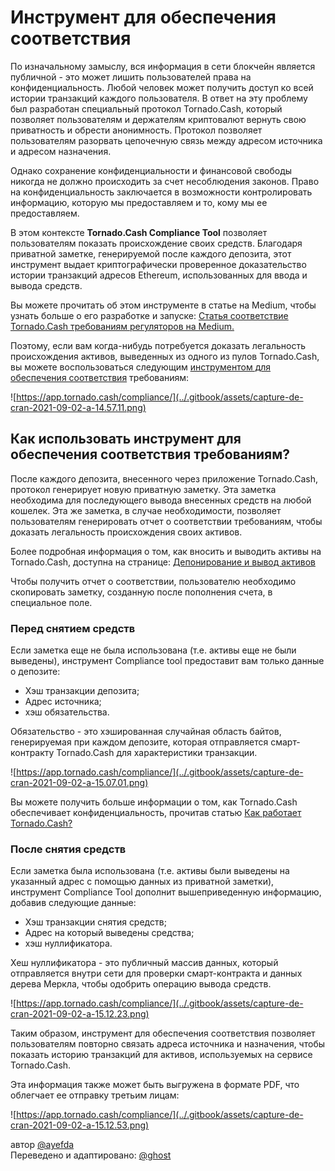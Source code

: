 # Инструмент для обеспечения соответствия

По изначальному замыслу, вся информация в сети блокчейн является публичной - это может лишить пользователей права на конфиденциальность. Любой человек может получить доступ ко всей истории транзакций каждого пользователя. В ответ на эту проблему был разработан специальный протокол Tornado.Cash, который позволяет пользователям и держателям криптовалют вернуть свою приватность и обрести анонимность. Протокол позволяет пользователям разорвать цепочечную связь между адресом источника и адресом назначения.

Однако сохранение конфиденциальности и финансовой свободы никогда не должно происходить за счет несоблюдения законов. Право на конфиденциальность заключается в возможности контролировать информацию, которую мы предоставляем и то, кому мы ее предоставляем.&#x20;

В этом контексте **Tornado.Cash Compliance Tool** позволяет пользователям показать происхождение своих средств. Благодаря приватной заметке, генерируемой после каждого депозита, этот инструмент выдает криптографически проверенное доказательство истории транзакций адресов Ethereum, использованных для ввода и вывода средств.

Вы можете прочитать об этом инструменте в статье на Medium, чтобы узнать больше о его разработке и запуске: [Статья соответствие Tornado.Cash требованиям регуляторов на Medium.](https://tornado-cash.medium.com/tornado-cash-compliance-9abbf254a370)

Поэтому, если вам когда-нибудь потребуется доказать легальность происхождения активов, выведенных из одного из пулов Tornado.Cash, вы можете воспользоваться следующим [инструментом для обеспечения соответствия](https://app.tornado.cash/compliance/) требованиям:

![https://app.tornado.cash/compliance/](../.gitbook/assets/capture-de-cran-2021-09-02-a-14.57.11.png)

## Как использовать инструмент для обеспечения соответствия требованиям?

После каждого депозита, внесенного через приложение Tornado.Cash, протокол генерирует новую приватную заметку. Эта заметка необходима для последующего вывода внесенных средств на любой кошелек. Эта же заметка, в случае необходимости, позволяет пользователям генерировать отчет о соответствии требованиям, чтобы доказать легальность происхождения своих активов.

Более подробная информация о том, как вносить и выводить активы на Tornado.Cash, доступна на странице: [Депонирование и вывод активов](https://docs.tornado.cash/untitled)

Чтобы получить отчет о соответствии, пользователю необходимо скопировать заметку, созданную после пополнения счета, в специальное поле.

### Перед снятием средств

Если заметка еще не была использована (т.е. активы еще не были выведены), инструмент Compliance tool предоставит вам только данные о депозите:

* Хэш транзакции депозита;
* Адрес источника;
* хэш обязательства.

Обязательство - это хэшированная случайная область байтов, генерируемая при каждом депозите, которая отправляется смарт-контракту Tornado.Cash для характеристики транзакции.

![https://app.tornado.cash/compliance/](../.gitbook/assets/capture-de-cran-2021-09-02-a-15.07.01.png)

Вы можете получить больше информации о том, как Tornado.Cash обеспечивает конфиденциальность, прочитав статью [Как работает Tornado.Cash?](https://docs.tornado.cash/v/ru/)

### После снятия средств

Если заметка была использована (т.е. активы были выведены на указанный адрес с помощью данных из приватной заметки), инструмент Compliance Tool дополнит вышеприведенную информацию, добавив следующие данные:&#x20;

* Хэш транзакции снятия средств;
* Адрес на который выведены средства;
* хэш нуллификатора.

Хеш нуллификатора - это публичный массив данных, который отправляется внутри сети для проверки смарт-контракта и данных дерева Меркла, чтобы одобрить операцию вывода средств.

![https://app.tornado.cash/compliance/](../.gitbook/assets/capture-de-cran-2021-09-02-a-15.12.23.png)

Таким образом, инструмент для обеспечения соответствия позволяет пользователям повторно связать адреса источника и назначения, чтобы показать историю транзакций для активов, используемых на сервисе Tornado.Cash.

Эта информация также может быть выгружена в формате PDF, что облегчает ее отправку третьим лицам:

![https://app.tornado.cash/compliance/](../.gitbook/assets/capture-de-cran-2021-09-02-a-15.12.53.png)

автор [@ayefda](https://torn.community/u/ayefda)\
Переведено и адаптировано: [@ghost](https://torn.community/u/ghost/summary)
